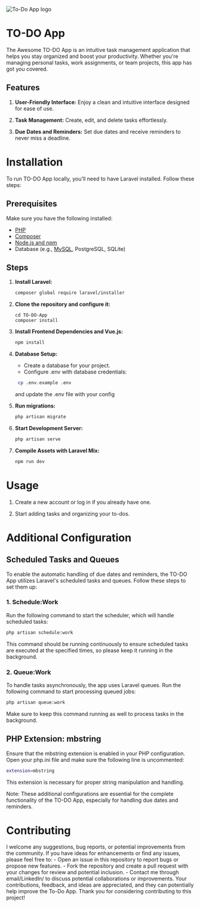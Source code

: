 ![To-Do App logo](https://github.com/MohdMuslim92/TO-DO-App/assets/122816330/9b15d1a3-3e31-4c99-8af0-d4d62a44dc73)


# TO-DO App

The Awesome TO-DO App is an intuitive task management application that helps you stay organized and boost your productivity. Whether you're managing personal tasks, work assignments, or team projects, this app has got you covered.

## Features

1. **User-Friendly Interface:** Enjoy a clean and intuitive interface designed for ease of use.

2. **Task Management:** Create, edit, and delete tasks effortlessly.

3. **Due Dates and Reminders:** Set due dates and receive reminders to never miss a deadline.


# Installation
To run TO-DO App locally, you'll need to have Laravel installed. Follow these steps:
## Prerequisites

Make sure you have the following installed:

- [PHP](https://www.php.net/downloads)
- [Composer](https://getcomposer.org/download/)
- [Node.js and npm](https://nodejs.org/en/download/)
- Database (e.g., [MySQL](https://www.mysql.com/downloads/), PostgreSQL, SQLite)

## Steps

1. **Install Laravel:**

   ```bash
   composer global require laravel/installer
   ```

2. **Clone the repository and configure it:**

    ```git clone https://github.com/MohdMuslim92/TO-DO-App.git
    cd TO-DO-App
    composer install
    ```

3. **Install Frontend Dependencies and Vue.js:**

    ```bash
    npm install
    ```

4. **Database Setup:**
    * Create a database for your project.
    * Configure .env with database credentials:

   ```bash
    cp .env.example .env
    ```

    and update the .env file with your config
4. **Run migrations:**

    ```bash
    php artisan migrate
    ```

6. **Start Development Server:**

    ```bash
    php artisan serve
    ```

8. **Compile Assets with Laravel Mix:**

    ```bash
    npm run dev
    ```

# Usage
1. Create a new account or log in if you already have one.

2. Start adding tasks and organizing your to-dos.

# Additional Configuration

## Scheduled Tasks and Queues

To enable the automatic handling of due dates and reminders, the TO-DO App utilizes Laravel's scheduled tasks and queues. Follow these steps to set them up:

### 1. Schedule:Work

Run the following command to start the scheduler, which will handle scheduled tasks:

```bash
php artisan schedule:work
```

This command should be running continuously to ensure scheduled tasks are executed at the specified times, so please keep it running in the background.

### 2. Queue:Work

To handle tasks asynchronously, the app uses Laravel queues. Run the following command to start processing queued jobs:


```bash
php artisan queue:work
```

Make sure to keep this command running as well to process tasks in the background.

## PHP Extension: mbstring

Ensure that the mbstring extension is enabled in your PHP configuration. Open your php.ini file and make sure the following line is uncommented:


```bash
extension=mbstring
```

This extension is necessary for proper string manipulation and handling.

Note: These additional configurations are essential for the complete functionality of the TO-DO App, especially for handling due dates and reminders.

# Contributing
I welcome any suggestions, bug reports, or potential improvements from the community. If you have ideas for enhancements or find any issues, please feel free to:
    - Open an issue in this repository to report bugs or propose new features.
    - Fork the repository and create a pull request with your changes for review and potential inclusion.
    - Contact me through email/LinkedIn/ to discuss potential collaborations or improvements.
Your contributions, feedback, and ideas are appreciated, and they can potentially help improve the To-Do App. Thank you for considering contributing to this project!
